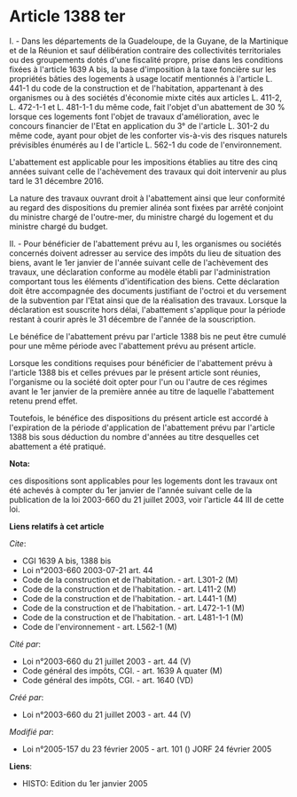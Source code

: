 # Article 1388 ter

I. - Dans les départements de la Guadeloupe, de la Guyane, de la Martinique et de la Réunion et sauf délibération contraire
des collectivités territoriales ou des groupements dotés d'une fiscalité propre, prise dans les conditions fixées à l'article
1639 A bis, la base d'imposition à la taxe foncière sur les propriétés bâties des logements à usage locatif mentionnés à
l'article L. 441-1 du code de la construction et de l'habitation, appartenant à des organismes ou à des sociétés d'économie
mixte cités aux articles L. 411-2, L. 472-1-1 et L. 481-1-1 du même code, fait l'objet d'un abattement de 30 % lorsque ces
logements font l'objet de travaux d'amélioration, avec le concours financier de l'Etat en application du 3° de l'article L.
301-2 du même code, ayant pour objet de les conforter vis-à-vis des risques naturels prévisibles énumérés au I de l'article
L. 562-1 du code de l'environnement.

L'abattement est applicable pour les impositions établies au titre des cinq années suivant celle de l'achèvement des travaux
qui doit intervenir au plus tard le 31 décembre 2016.

La nature des travaux ouvrant droit à l'abattement ainsi que leur conformité au regard des dispositions du premier alinéa
sont fixées par arrêté conjoint du ministre chargé de l'outre-mer, du ministre chargé du logement et du ministre chargé du
budget.

II. - Pour bénéficier de l'abattement prévu au I, les organismes ou sociétés concernés doivent adresser au service des impôts
du lieu de situation des biens, avant le 1er janvier de l'année suivant celle de l'achèvement des travaux, une déclaration
conforme au modèle établi par l'administration comportant tous les éléments d'identification des biens. Cette déclaration
doit être accompagnée des documents justifiant de l'octroi et du versement de la subvention par l'Etat ainsi que de la
réalisation des travaux. Lorsque la déclaration est souscrite hors délai, l'abattement s'applique pour la période restant à
courir après le 31 décembre de l'année de la souscription.

Le bénéfice de l'abattement prévu par l'article 1388 bis ne peut être cumulé pour une même période avec l'abattement prévu au
présent article.

Lorsque les conditions requises pour bénéficier de l'abattement prévu à l'article 1388 bis et celles prévues par le présent
article sont réunies, l'organisme ou la société doit opter pour l'un ou l'autre de ces régimes avant le 1er janvier de la
première année au titre de laquelle l'abattement retenu prend effet.

Toutefois, le bénéfice des dispositions du présent article est accordé à l'expiration de la période d'application de
l'abattement prévu par l'article 1388 bis sous déduction du nombre d'années au titre desquelles cet abattement a été
pratiqué.

**Nota:**

ces dispositions sont applicables pour les logements dont les travaux ont été achevés à compter du 1er janvier de l'année
suivant celle de la publication de la loi 2003-660 du 21 juillet 2003, voir l'article 44 III de cette loi.

**Liens relatifs à cet article**

_Cite_:

  - CGI 1639 A bis, 1388 bis
  - Loi n°2003-660 2003-07-21 art. 44
  - Code de la construction et de l'habitation. - art. L301-2 (M)
  - Code de la construction et de l'habitation. - art. L411-2 (M)
  - Code de la construction et de l'habitation. - art. L441-1 (M)
  - Code de la construction et de l'habitation. - art. L472-1-1 (M)
  - Code de la construction et de l'habitation. - art. L481-1-1 (M)
  - Code de l'environnement - art. L562-1 (M)

_Cité par_:

  - Loi n°2003-660 du 21 juillet 2003 - art. 44 (V)
  - Code général des impôts, CGI. - art. 1639 A quater (M)
  - Code général des impôts, CGI. - art. 1640 (VD)

_Créé par_:

  - Loi n°2003-660 du 21 juillet 2003 - art. 44 (V)

_Modifié par_:

  - Loi n°2005-157 du 23 février 2005 - art. 101 () JORF 24 février 2005

**Liens**:

  - HISTO: Edition du 1er janvier 2005
